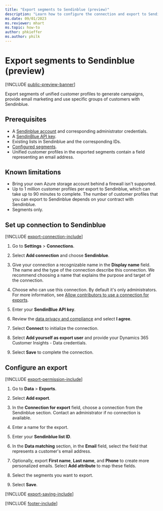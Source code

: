 ```yaml
---
title: "Export segments to Sendinblue (preview)"
description: "Learn how to configure the connection and export to Sendinblue."
ms.date: 09/01/2023
ms.reviewer: mhart
ms.topic: how-to
author: phkieffer
ms.author: philk
---
```


# Export segments to Sendinblue (preview)

[!INCLUDE [public-preview-banner](includes/public-preview-banner.md)]

Export segments of unified customer profiles to generate campaigns, provide email marketing and use specific groups of customers with Sendinblue.

## Prerequisites

- A [Sendinblue account](https://www.sendinblue.com/) and corresponding administrator credentials.
- A [SendinBlue API key](https://developers.sendinblue.com/docs/getting-started#:~:text=Get%20your%20API%20key&text=You%20can%20create%20one%20from,your%20settings%20This%20API%20key).
- Existing lists in Sendinblue and the corresponding IDs.
- [Configured segments](segments.md).
- Unified customer profiles in the exported segments contain a field representing an email address.

## Known limitations

- Bring your own Azure storage account behind a firewall isn't supported.
- Up to 1 million customer profiles per export to Sendinblue, which can take up to 90 minutes to complete. The number of customer profiles that you can export to Sendinblue depends on your contract with Sendinblue.
- Segments only.

## Set up connection to Sendinblue

[!INCLUDE [export-connection-include](includes/export-connection-admn.md)]

1. Go to **Settings** > **Connections**.

1. Select **Add connection** and choose **Sendinblue**.

1. Give your connection a recognizable name in the **Display name** field. The name and the type of the connection describe this connection. We recommend choosing a name that explains the purpose and target of the connection.

1. Choose who can use this connection. By default it's only administrators. For more information, see [Allow contributors to use a connection for exports](connections.md#allow-contributors-to-use-a-connection-for-exports).

1. Enter your **SendinBlue API key**.

1. Review the [data privacy and compliance](connections.md#data-privacy-and-compliance) and select **I agree**.

1. Select **Connect** to initialize the connection.

1. Select **Add yourself as export user** and provide your Dynamics 365 Customer Insights - Data credentials.

1. Select **Save** to complete the connection.

## Configure an export

[!INCLUDE [export-permission-include](includes/export-permission.md)]

1. Go to **Data** > **Exports**.

1. Select **Add export**.

1. In the **Connection for export** field, choose a connection from the Sendinblue section. Contact an administrator if no connection is available.

1. Enter a name for the export.

1. Enter your **Sendinblue list ID**.

1. In the **Data matching** section, in the **Email** field, select the field that represents a customer's email address.

1. Optionally, export **First name**, **Last name**, and **Phone**  to create more personalized emails. Select **Add attribute** to map these fields.

1. Select the segments you want to export.

1. Select **Save**.

[!INCLUDE [export-saving-include](includes/export-saving.md)]

[!INCLUDE [footer-include](includes/footer-banner.md)]
